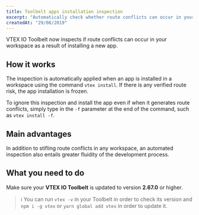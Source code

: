 ```yaml
---
title: Toolbelt apps installation inspection
excerpt: "Automatically check whether route conflicts can occur in your workspace as a result of installing an app."
createdAt: "29/08/2019"
---
```


VTEX IO Toolbelt now inspects if route conflicts can occur in your workspace as a result of installing a new app.

## How it works

The inspection is automatically applied when an app is installed in a workspace using the command `vtex install`. If there is any verified route risk, the app installation is frozen.

To ignore this inspection and install the app even if when it generates route conflicts, simply type in the `-f` parameter at the end of the command, such as `vtex install -f`.

## Main advantages

In addition to stifling route conflicts in any workspace, an automated inspection also entails greater fluidity of the development process.

## What you need to do

Make sure your **VTEX IO Toolbelt** is updated to version **2.67.0** or higher.

> ℹ️ You can run `vtex -v` in your Toolbelt in order to check its version and `npm i -g vtex` or `yarn global add vtex` in order to update it. 
